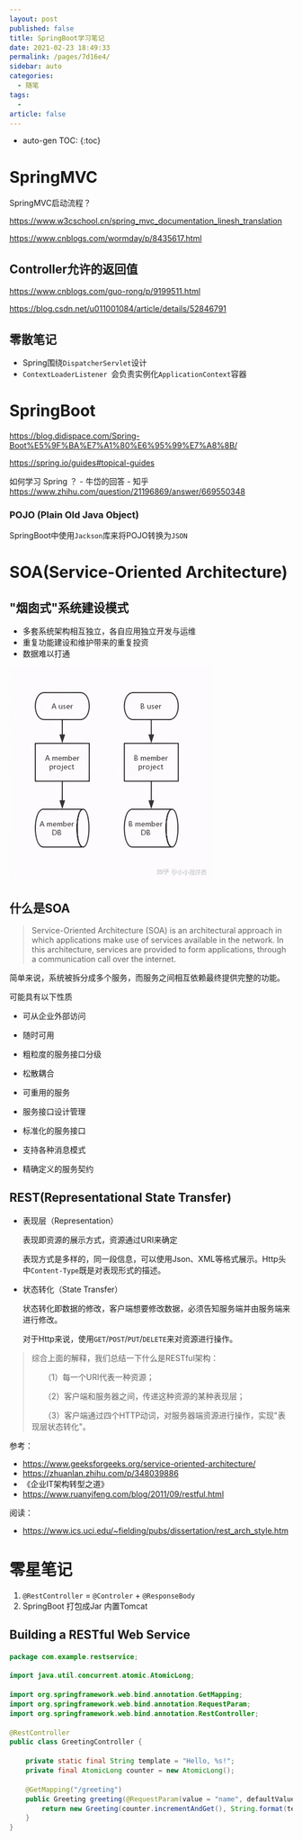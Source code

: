 ```yaml
---
layout: post
published: false
title: SpringBoot学习笔记
date: 2021-02-23 18:49:33
permalink: /pages/7d16e4/
sidebar: auto
categories: 
  - 随笔
tags: 
  - 
article: false
---
```


* auto-gen TOC:
{:toc}
# SpringMVC

SpringMVC启动流程？

https://www.w3cschool.cn/spring_mvc_documentation_linesh_translation

https://www.cnblogs.com/wormday/p/8435617.html



## Controller允许的返回值

https://www.cnblogs.com/guo-rong/p/9199511.html

https://blog.csdn.net/u011001084/article/details/52846791



## 零散笔记

-   Spring围绕`DispatcherServlet`设计
-   `ContextLoaderListener `会负责实例化`ApplicationContext`容器



# SpringBoot

https://blog.didispace.com/Spring-Boot%E5%9F%BA%E7%A1%80%E6%95%99%E7%A8%8B/

https://spring.io/guides#topical-guides

如何学习 Spring ？ - 牛岱的回答 - 知乎 https://www.zhihu.com/question/21196869/answer/669550348



### POJO (Plain Old Java Object)



SpringBoot中使用`Jackson`库来将POJO转换为`JSON`





# SOA(Service-Oriented Architecture)

## "烟囱式"系统建设模式

-   多套系统架构相互独立，各自应用独立开发与运维
-   重复功能建设和维护带来的重复投资
-   数据难以打通



<img src="assest/SpringBoot学习笔记_烟囱式.jpg" style="zoom:50%;" />



## 什么是SOA

>   Service-Oriented Architecture (SOA) is an architectural approach in  which applications make use of services available in the network. In  this architecture, services are provided to form applications, through a communication call over the internet. 

简单来说，系统被拆分成多个服务，而服务之间相互依赖最终提供完整的功能。

可能具有以下性质

-   可从企业外部访问

-   随时可用

-   粗粒度的服务接口分级

-   松散耦合

-   可重用的服务

-   服务接口设计管理

-   标准化的服务接口

-   支持各种消息模式

-   精确定义的服务契约



## REST(Representational State Transfer)

-   表现层（Representation）

    表现即资源的展示方式，资源通过URI来确定

    表现方式是多样的，同一段信息，可以使用Json、XML等格式展示。Http头中`Content-Type`既是对表现形式的描述。

    

-   状态转化（State Transfer）

    状态转化即数据的修改，客户端想要修改数据，必须告知服务端并由服务端来进行修改。

    对于Http来说，使用`GET`/`POST`/`PUT`/`DELETE`来对资源进行操作。



>   综合上面的解释，我们总结一下什么是RESTful架构：
>
>   　　（1）每一个URI代表一种资源；
>
>   　　（2）客户端和服务器之间，传递这种资源的某种表现层；
>
>   　　（3）客户端通过四个HTTP动词，对服务器端资源进行操作，实现"表现层状态转化"。



参考：

-   https://www.geeksforgeeks.org/service-oriented-architecture/
-   https://zhuanlan.zhihu.com/p/348039886
-   《企业IT架构转型之道》
-   https://www.ruanyifeng.com/blog/2011/09/restful.html

阅读：

-   https://www.ics.uci.edu/~fielding/pubs/dissertation/rest_arch_style.htm





# 零星笔记

1.  `@RestController` = `@Controler` + `@ResponseBody`
2.  SpringBoot 打包成Jar 内置Tomcat



## Building a RESTful Web Service

```java
package com.example.restservice;

import java.util.concurrent.atomic.AtomicLong;

import org.springframework.web.bind.annotation.GetMapping;
import org.springframework.web.bind.annotation.RequestParam;
import org.springframework.web.bind.annotation.RestController;

@RestController
public class GreetingController {

	private static final String template = "Hello, %s!";
	private final AtomicLong counter = new AtomicLong();

	@GetMapping("/greeting")
	public Greeting greeting(@RequestParam(value = "name", defaultValue = "World") String name) {
		return new Greeting(counter.incrementAndGet(), String.format(template, name));
	}
}
```

